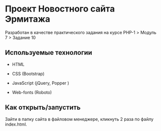 # Проект Новостного сайта Эрмитажа

Разработан в качестве практического задания на курсе PHP-1 > Модуль 7 > Задание 10

## Используемые технологии

* HTML

* CSS (Bootstrap)

* JavaScript (jQuery, Popper )

* Web-fonts (Roboto)

## Как открыть/запустить

Зайти в папку сайта в файловом менеджере, кликнуть 2 раза по файлу index.html.